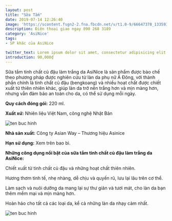 ```yaml
---
layout: post
title: "Sữa Tắm"
date: 2019-07-14 12:26:40
image: 'https://scontent.fsgn2-2.fna.fbcdn.net/v/t1.0-9/66647378_1335935559893879_2208886179795828736_n.jpg?_nc_cat=103&_nc_oc=AQmr4WIkB7UKDwlTN65io40Jb-T5XhsJtc-oaxGTjx3ge51xSNeuuf73vOMmwZYTNoU&_nc_ht=scontent.fsgn2-2.fna&oh=368de1bc6802389d5ac6bb33f70569ef&oe=5DA62131'
description: Điện thoại giao ngay 090 268 3189
category: 'AsiNice'
tags:
- SP khác của AsiNice

twitter_text: Lorem ipsum dolor sit amet, consectetur adipisicing elit.
introduction: 90,000₫
---
```


Sữa tắm tinh chất củ đậu làm trắng da AsiNice là sản phẩm được bào chế theo phương pháp được nghiên cứu từ làn da phụ nữ Á Đông, với thành phần chính là tinh chất củ đậu (bengkoang) và nhiều hoạt chất được chiết xuất từ thiên nhiên khác, giúp làn da trở nên trắng hơn và mịn màng hơn, nhưng vẫn đảm bảo an toàn cho da, có thể sử dụng mỗi ngày.

**Quy cách đóng gói:** 220 ml.

**Xuất xứ:** Nhiên liệu Việt Nam, công nghệ Nhật Bản

![ten buc hinh](https://scontent.fsgn2-1.fna.fbcdn.net/v/t1.0-9/66713383_1334576210029814_3743594147752181760_n.jpg?_nc_cat=111&_nc_oc=AQmar59LoRDg3eRaVHIAMAoJtTzZzttWyWzyRgOUdvf94-plAXOC_1TL019yQEPgygM&_nc_ht=scontent.fsgn2-1.fna&oh=19a138f25089d22283f5713020092997&oe=5DAB1FF5 "ten buc hinh")

**Nhà sản xuất:** Công ty Asian Way – Thương hiệu Asinice 

**Hạn sử dụng:** Xem trên bao bì.

**Những công dụng nổi bật của sữa tắm tinh chất củ đậu làm trắng da AsiNice:**

Chiết xuất từ tinh chất củ đậu và những hoạt chất thiên nhiên.

Hương thơm tinh tế, nhẹ nhàng, dễ chịu và quyến rũ, lưu lại lâu trên cơ thể.

Làm sạch và nuôi dưỡng da mang lại sự thư giãn và tươi mát, cho làn da bạn thêm mềm mại và mịn màng hơn.

Hoàn hảo cho tất cả các loại da, kể cả những làn da nhạy cảm nhất.

![ten buc hinh](https://lh3.googleusercontent.com/-0dBqRv6oapI/U-BLcB6FkYI/AAAAAAAAAOs/jalnNUQSkmw/w413-h572-no/IMG_20140319_0002.jpg "ten buc hinh")
